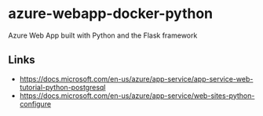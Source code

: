 # azure-webapp-docker-python

Azure Web App built with Python and the Flask framework

## Links

- https://docs.microsoft.com/en-us/azure/app-service/app-service-web-tutorial-python-postgresql 
- https://docs.microsoft.com/en-us/azure/app-service/web-sites-python-configure

